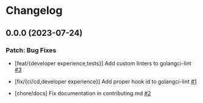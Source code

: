 # Changelog

## 0.0.0 (2023-07-24)


### Patch: Bug Fixes

- [feat/{developer experience,tests}] Add custom linters to golangci-lint
  [#3](https://github.com/pulumi/pulumi/pull/3)

- [fix/{ci/cd,developer experience}] Add proper hook id to golangci-lint
  [#1](https://github.com/pulumi/pulumi/pull/1)

- [chore/docs] Fix documentation in contributing.md
  [#2](https://github.com/pulumi/pulumi/pull/2)

